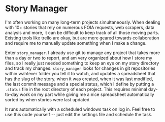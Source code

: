# Story Manager

I'm often working on many long-term projects simultaneously. When dealing with 10+ stories that rely on numerous FOIA requests, web scrapers, data analysis and more, it can be difficult to keep track of all those moving parts. Existing tools like trello are okay, but are more geared towards collaboration and require me to manually update something when I make a change. 

Enter `story_manager`. I already use git to manage any project that takes more than a day or two to report, and am very organized about how I store my files, so I really just needed something to keep an eye on my story directory and track my changes. `story_manager` looks for changes in git repositories within wahtever folder you tell it to watch, and updates a spreadsheet that has the slug of the story, when it was created, when it was last modified, the last commit message and a special status, which I define by putting a `.status` file in the root directory of each project. This requires minimal day-to-day work on my part while giving me a nice spreadsheet automatically sorted by when stories were last updated. 

It runs automatically with a scheduled windows task on log in. Feel free to use this code yourself -- just edit the settings file and schedule the task.